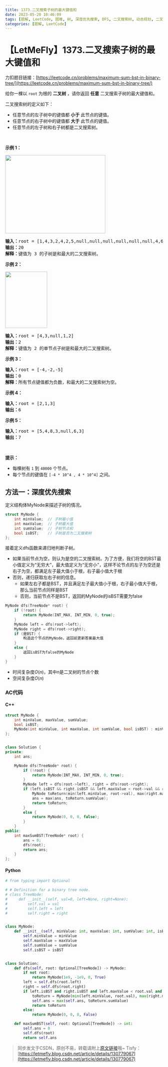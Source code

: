 ```yaml
---
title: 1373.二叉搜索子树的最大键值和
date: 2023-05-20 10:46:09
tags: [题解, LeetCode, 困难, 树, 深度优先搜索, DFS, 二叉搜索树, 动态规划, 二叉树]
categories: [题解, LeetCode]
---
```


# 【LetMeFly】1373.二叉搜索子树的最大键值和

力扣题目链接：[https://leetcode.cn/problems/maximum-sum-bst-in-binary-tree/](https://leetcode.cn/problems/maximum-sum-bst-in-binary-tree/)

<p>给你一棵以 <code>root</code> 为根的 <strong>二叉树</strong> ，请你返回 <strong>任意</strong> 二叉搜索子树的最大键值和。</p>

<p>二叉搜索树的定义如下：</p>

<ul>
	<li>任意节点的左子树中的键值都 <strong>小于</strong> 此节点的键值。</li>
	<li>任意节点的右子树中的键值都 <strong>大于</strong> 此节点的键值。</li>
	<li>任意节点的左子树和右子树都是二叉搜索树。</li>
</ul>

<p> </p>

<p><strong>示例 1：</strong></p>

<p><img alt="" src="https://assets.leetcode-cn.com/aliyun-lc-upload/uploads/2020/03/07/sample_1_1709.png" style="height: 250px; width: 320px;" /></p>

<pre>
<strong>输入：</strong>root = [1,4,3,2,4,2,5,null,null,null,null,null,null,4,6]
<strong>输出：</strong>20
<strong>解释：</strong>键值为 3 的子树是和最大的二叉搜索树。
</pre>

<p><strong>示例 2：</strong></p>

<p><img alt="" src="https://assets.leetcode-cn.com/aliyun-lc-upload/uploads/2020/03/07/sample_2_1709.png" style="height: 180px; width: 134px;" /></p>

<pre>
<strong>输入：</strong>root = [4,3,null,1,2]
<strong>输出：</strong>2
<strong>解释：</strong>键值为 2 的单节点子树是和最大的二叉搜索树。
</pre>

<p><strong>示例 3：</strong></p>

<pre>
<strong>输入：</strong>root = [-4,-2,-5]
<strong>输出：</strong>0
<strong>解释：</strong>所有节点键值都为负数，和最大的二叉搜索树为空。
</pre>

<p><strong>示例 4：</strong></p>

<pre>
<strong>输入：</strong>root = [2,1,3]
<strong>输出：</strong>6
</pre>

<p><strong>示例 5：</strong></p>

<pre>
<strong>输入：</strong>root = [5,4,8,3,null,6,3]
<strong>输出：</strong>7
</pre>

<p> </p>

<p><strong>提示：</strong></p>

<ul>
	<li>每棵树有 <code>1</code> 到 <code>40000</code> 个节点。</li>
	<li>每个节点的键值在 <code>[-4 * 10^4 , 4 * 10^4]</code> 之间。</li>
</ul>


    
## 方法一：深度优先搜索

定义结构体MyNode来描述子树的情况。

```cpp
struct MyNode {
    int minValue;  // 子树最小值
	int maxValue;  // 子树最大值
	int sumValue;  // 子树节点和
    bool isBST;    // 子树是否为二叉搜索树
};
```

接着定义dfs函数来递归地判断子树。

+ 如果当前节点为空，则认为是空的二叉搜索树。为了方便，我们将空的BST最小值定义为“无穷大”，最大值定义为“无穷小”，这样不论节点的左子为空还是右子为空，都满足左子最大值小于根，右子最小值大于根
+ 否则，递归获取左右子树的信息。
   + 如果左右子都是BST，并且满足左子最大值小于根，右子最小值大于根，那么当前节点同样是BST
   + 否则，当前节点不是BST，返回的MyNode的isBST需要为false

```cpp
MyNode dfs(TreeNode* root) {
	if (!root) {
		return MyNode(INT_MAX, INT_MIN, 0, true);
	}
	MyNode left = dfs(root->left);
	MyNode right = dfs(root->right);
	if (是BST) {
		构造这个节点的MyNode，返回前更新答案最大值
	}
	else {
		返回isBST为false的MyNode
	}
}
```

+ 时间复杂度$O(n)$，其中$n$是二叉树的节点个数
+ 空间复杂度$O(n)$

### AC代码

#### C++

```cpp
struct MyNode {
    int minValue, maxValue, sumValue;
    bool isBST;
    MyNode(int minValue, int maxValue, int sumValue, bool isBST) : minValue(minValue), maxValue(maxValue), sumValue(sumValue), isBST(isBST) {};
};


class Solution {
private:
    int ans;

    MyNode dfs(TreeNode* root) {
        if (!root) {
            return MyNode(INT_MAX, INT_MIN, 0, true);
        }
        MyNode left = dfs(root->left), right = dfs(root->right);
        if (left.isBST && right.isBST && left.maxValue < root->val && right.minValue > root->val) {
            MyNode toReturn(min(left.minValue, root->val), max(right.maxValue, root->val), left.sumValue + right.sumValue + root->val, true);  // 这里min和max是因为left为空的话left.minValue为INT_MAX
            ans = max(ans, toReturn.sumValue);
            return toReturn;
        }
        else {
            return MyNode(0, 0, 0, false);
        }
    }
public:
    int maxSumBST(TreeNode* root) {
        ans = 0;
        dfs(root);
        return ans;
    }
};
```

#### Python

```python
# from typing import Optional

# # Definition for a binary tree node.
# class TreeNode:
#     def __init__(self, val=0, left=None, right=None):
#         self.val = val
#         self.left = left
#         self.right = right


class MyNode:
    def __init__(self, minValue: int, maxValue: int, sumValue: int, isBST: bool):
        self.minValue = minValue
        self.maxValue = maxValue
        self.sumValue = sumValue
        self.isBST = isBST


class Solution:
    def dfs(self, root: Optional[TreeNode]) -> MyNode:
        if not root:
            return MyNode(1e9, -1e9, 0, True)
        left = self.dfs(root.left)
        right = self.dfs(root.right)
        if left.isBST and right.isBST and left.maxValue < root.val and right.minValue > root.val:
            toReturn = MyNode(min(left.minValue, root.val), max(right.maxValue, root.val), left.sumValue + right.sumValue + root.val, True)
            self.ans = max(self.ans, toReturn.sumValue)
            return toReturn
        else:
            return MyNode(0, 0, 0, False)

    def maxSumBST(self, root: Optional[TreeNode]) -> int:
        self.ans = 0
        self.dfs(root)
        return self.ans
```

> 同步发文于CSDN，原创不易，转载请附上[原文链接](https://blog.letmefly.xyz/2023/05/20/LeetCode%201373.%E4%BA%8C%E5%8F%89%E6%90%9C%E7%B4%A2%E5%AD%90%E6%A0%91%E7%9A%84%E6%9C%80%E5%A4%A7%E9%94%AE%E5%80%BC%E5%92%8C/)哦~
> Tisfy：[https://letmefly.blog.csdn.net/article/details/130779067](https://letmefly.blog.csdn.net/article/details/130779067)
